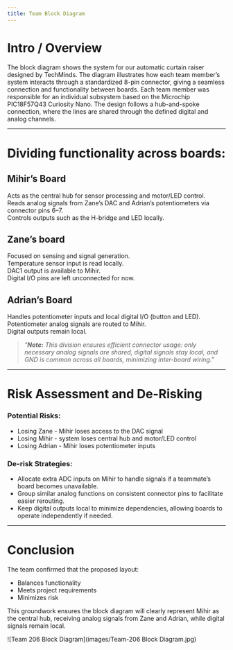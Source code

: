 ```yaml
---
title: Team Block Diagram
---
```


# Intro / Overview
The block diagram shows the system for our automatic curtain raiser designed by TechMinds. The diagram illustrates how each team member’s system interacts through a standardized 8-pin connector, giving a seamless connection and functionality between boards. Each team member was responsible for an individual subsystem based on the Microchip PIC18F57Q43 Curiosity Nano. The design follows a hub-and-spoke connection, where the lines are shared through the defined digital and analog channels.

---

# Dividing functionality across boards:

## Mihir’s Board
Acts as the central hub for sensor processing and motor/LED control.  
Reads analog signals from Zane’s DAC and Adrian’s potentiometers via connector pins 6–7.  
Controls outputs such as the H-bridge and LED locally.

## Zane’s board
Focused on sensing and signal generation.  
Temperature sensor input is read locally.  
DAC1 output is available to Mihir.  
Digital I/O pins are left unconnected for now.

## Adrian’s Board
Handles potentiometer inputs and local digital I/O (button and LED).  
Potentiometer analog signals are routed to Mihir.  
Digital outputs remain local.

> *"**Note:** This division ensures efficient connector usage: only necessary analog signals are shared, digital signals stay local, and GND is common across all boards, minimizing inter-board wiring."*

---

# Risk Assessment and De-Risking

### Potential Risks:
- Losing Zane - Mihir loses access to the DAC signal  
- Losing Mihir - system loses central hub and motor/LED control  
- Losing Adrian - Mihir loses potentiometer inputs  

### De-risk Strategies:
- Allocate extra ADC inputs on Mihir to handle signals if a teammate’s board becomes unavailable.  
- Group similar analog functions on consistent connector pins to facilitate easier rerouting.  
- Keep digital outputs local to minimize dependencies, allowing boards to operate independently if needed.  

---

# Conclusion
The team confirmed that the proposed layout:  
- Balances functionality  
- Meets project requirements  
- Minimizes risk  

This groundwork ensures the block diagram will clearly represent Mihir as the central hub, receiving analog signals from Zane and Adrian, while digital signals remain local.


![Team 206 Block Diagram](images/Team-206 Block Diagram.jpg)